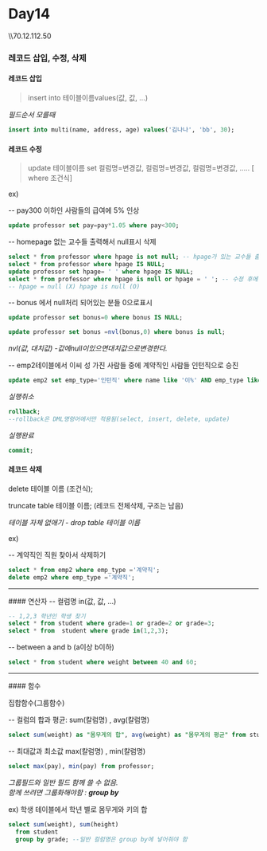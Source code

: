 # Day14
\\\\70.12.112.50
### 레코드 삽입, 수정, 삭제
#### 레코드 삽입
>insert into 테이블이름values(값, 값, ...)<br>

*필드순서 모를때*
~~~sql
insert into multi(name, address, age) values('김나나', 'bb', 30);
~~~

#### 레코드 수정
>update 테이블이름
set 컬럼명=변경값, 컬럼명=변경값, 컬럼명=변경값, .....
[ where 조건식]

ex)

-- pay300 이하인 사람들의 급여에 5% 인상
~~~sql
update professor set pay=pay*1.05 where pay<300;
~~~
-- homepage 없는 교수들 출력해서 null표시 삭제
~~~sql
select * from professor where hpage is not null; -- hpage가 있는 교수들 출력하기
select * from professor where hpage IS NULL;
update professor set hpage= ' ' where hpage IS NULL;
select * from professor where hpage is null or hpage = ' '; -- 수정 후에 홈페이지 없는 사람들 찾기
-- hpage = null (X) hpage is null (O)
~~~
-- bonus 에서 null처리 되어있는 분들 0으로표시
~~~sql
update professor set bonus=0 where bonus IS NULL;
~~~
~~~sql
update professor set bonus =nvl(bonus,0) where bonus is null;
~~~
*nvl(값, 대치값) -값에null이있으면대치값으로변경한다.*

-- emp2테이블에서 이씨 성 가진 사람들 중에 계약직인 사람들 인턴직으로 승진
~~~sql
update emp2 set emp_type='인턴직' where name like '이%' AND emp_type like '계약직';
~~~

*실행취소*
~~~sql
rollback;
--rollback은 DML명령어에서만 적용됨(select, insert, delete, update)
~~~
*실행완료*
~~~sql
commit;
~~~

#### 레코드 삭제
delete 테이블 이름 (조건식);

truncate table 테이블 이름; (레코드 전체삭제, 구조는 남음)

*테이블 자체 없애기 - drop table 테이블 이름*

ex)

-- 계약직인 직원 찾아서 삭제하기
~~~sql
select * from emp2 where emp_type ='계약직';
delete emp2 where emp_type ='계약직';
~~~

<hr>
####  연산자
-- 컬럼명 in(값, 값, ...)

~~~sql
-- 1,2,3 학년인 학생 찾기
select * from student where grade=1 or grade=2 or grade=3;
select * from  student where grade in(1,2,3);
~~~
-- between a and b (a이상 b이하)

~~~sql
select * from student where weight between 40 and 60;
~~~
<hr>
####  함수

집합함수(그룹함수)

-- 컬럼의 합과 평균: sum(칼럼명) , avg(칼럼명)
~~~sql
select sum(weight) as "몸무게의 합", avg(weight) as "몸무게의 평균" from student;
~~~

-- 최대값과 최소값 max(칼럼명) , min(칼럼명)
~~~sql
select max(pay), min(pay) from professor;
~~~
*그룹필드와 일반 필드 함께 쓸 수 없음. <br>
함께 쓰려면 그룹화해야함 :
**group by***

 ex) 학생 테이블에서 학년 별로 몸무게와 키의 합
~~~sql
select sum(weight), sum(height)
  from student
  group by grade; --일반 컬럼명은 group by에 넣어줘야 함
~~~
